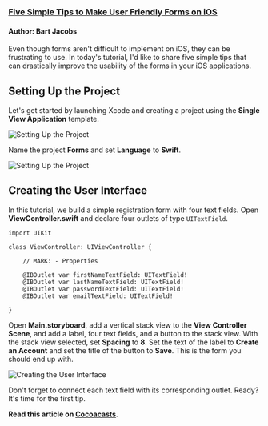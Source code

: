 ### [Five Simple Tips to Make User Friendly Forms on iOS](https://cocoacasts.com/five-simple-tips-to-make-user-friendly-forms-on-ios/)

#### Author: Bart Jacobs

Even though forms aren't difficult to implement on iOS, they can be frustrating to use. In today's tutorial, I'd like to share five simple tips that can drastically improve the usability of the forms in your iOS applications.

## Setting Up the Project

Let's get started by launching Xcode and creating a project using the **Single View Application** template.

![Setting Up the Project](https://cocoacasts.s3.amazonaws.com/five-simple-tips-to-make-user-friendly-forms-on-ios/figure-project-setup-1.jpg)

Name the project **Forms** and set **Language** to **Swift**.

![Setting Up the Project](https://cocoacasts.s3.amazonaws.com/five-simple-tips-to-make-user-friendly-forms-on-ios/figure-project-setup-2.jpg)

## Creating the User Interface

In this tutorial, we build a simple registration form with four text fields. Open **ViewController.swift** and declare four outlets of type `UITextField`.

```language-swift
import UIKit

class ViewController: UIViewController {

    // MARK: - Properties

    @IBOutlet var firstNameTextField: UITextField!
    @IBOutlet var lastNameTextField: UITextField!
    @IBOutlet var passwordTextField: UITextField!
    @IBOutlet var emailTextField: UITextField!

}
```

Open **Main.storyboard**, add a vertical stack view to the **View Controller Scene**, and add a label, four text fields, and a button to the stack view. With the stack view selected, set **Spacing** to **8**. Set the text of the label to **Create an Account** and set the title of the button to **Save**. This is the form you should end up with.

![Creating the User Interface](https://cocoacasts.s3.amazonaws.com/five-simple-tips-to-make-user-friendly-forms-on-ios/figure-creating-the-user-interface-1.jpg)

Don't forget to connect each text field with its corresponding outlet. Ready? It's time for the first tip.

**Read this article on [Cocoacasts](https://cocoacasts.com/five-simple-tips-to-make-user-friendly-forms-on-ios/)**.
